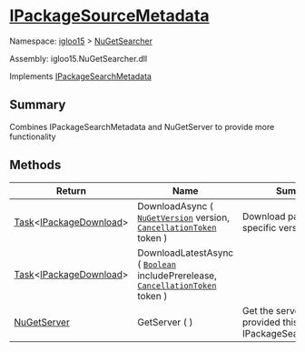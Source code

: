 # [IPackageSourceMetadata](./IPackageSourceMetadata.md)

Namespace: [igloo15]() > [NuGetSearcher](./README.md)

Assembly: igloo15.NuGetSearcher.dll

Implements [IPackageSearchMetadata](./IPackageSourceMetadata.md)

## Summary
Combines IPackageSearchMetadata and NuGetServer to provide more functionality

## Methods

| Return | Name | Summary | 
| --- | --- | --- | 
| [Task](https://docs.microsoft.com/en-us/dotnet/api/System.Threading.Tasks.Task-1)\<[IPackageDownload](./IPackageDownload.md)> | DownloadAsync ( [`NuGetVersion`](./IPackageSourceMetadata.md) version, [`CancellationToken`](https://docs.microsoft.com/en-us/dotnet/api/System.Threading.CancellationToken) token ) | Download package with specific version | 
| [Task](https://docs.microsoft.com/en-us/dotnet/api/System.Threading.Tasks.Task-1)\<[IPackageDownload](./IPackageDownload.md)> | DownloadLatestAsync ( [`Boolean`](https://docs.microsoft.com/en-us/dotnet/api/System.Boolean) includePrerelease, [`CancellationToken`](https://docs.microsoft.com/en-us/dotnet/api/System.Threading.CancellationToken) token ) |  | 
| [NuGetServer](./NuGetServer.md) | GetServer (  ) | Get the server that provided this IPackageSearchMetadata | 


